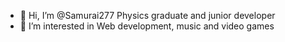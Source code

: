 - 👋 Hi, I’m @Samurai277 Physics graduate and junior developer
- 👀 I’m interested in Web development, music and video games
<!---
Samurai277/Samurai277 is a ✨ special ✨ repository because its `README.md` (this file) appears on your GitHub profile.
You can click the Preview link to take a look at your changes.
--->

